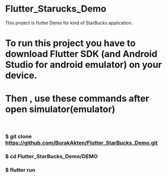 # Flutter_Starucks_Demo

This project is flutter Demo for kind of StarBucks application.

# To run this project you have to download Flutter SDK (and Android Studio for android emulator) on your device.
# Then , use these commands after open simulator(emulator)
  
### $ git clone https://github.com/BurakAkten/Flutter_StarBucks_Demo.git
### $ cd Flutter_StarBucks_Demo/DEMO
### $ flutter run 

